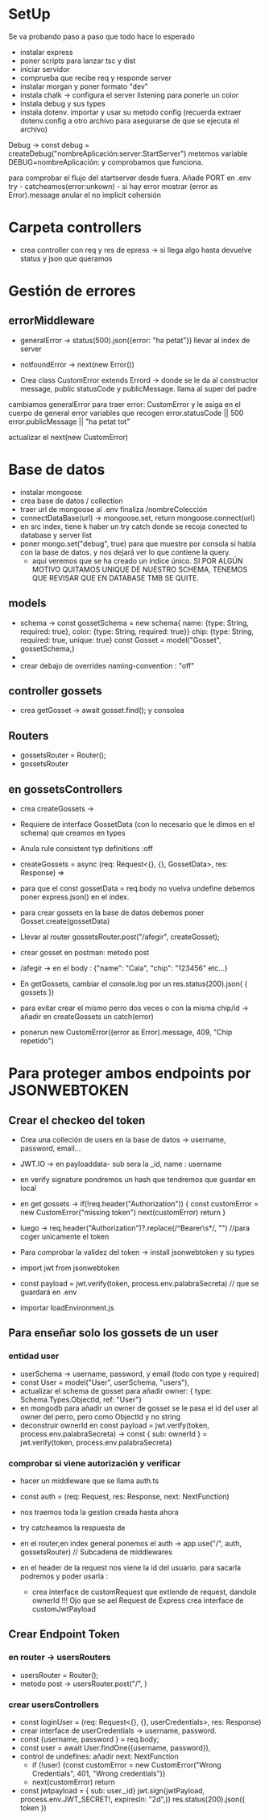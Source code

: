 # SetUp

Se va probando paso a paso que todo hace lo esperado

- instalar express
- poner scripts para lanzar tsc y dist
- iniciar servidor
- comprueba que recibe req y responde server
- instalar morgan y poner formato "dev"
- instala chalk -> configura el server listening para ponerle un color
- instala debug y sus types
- instala dotenv. importar y usar su metodo config (recuerda extraer dotenv.config a otro archivo para asegurarse de que se ejecuta el archivo)

Debug -> const debug = createDebug("nombreAplicación:server:StartServer")
metemos variable DEBUG=nombreAplicación:
y comprobamos que funciona.

para comprobar el flujo del startserver desde fuera.
Añade PORT en .env
try - catcheamos(error:unkown) - si hay error mostrar (error as Error).message
anular el no implicit cohersión

# Carpeta controllers

- crea controller con req y res de epress -> si llega algo hasta devuelve status y json que queramos

# Gestión de errores

## errorMiddleware

- generalError -> status(500).json({error: "ha petat"})
  llevar al index de server
- notfoundError -> next(new Error())

- Crea class CustomError extends Errord -> donde se le da al constructor message, public statusCode y publicMessage. llama al super del padre

cambiamos generalError para traer error: CustomError
y le asiga en el cuerpo de general error variables que recogen
error.statusCode || 500
error.publicMessage || "ha petat tot"

actualizar el next(new CustomError)

# Base de datos

- instalar mongoose
- crea base de datos / collection
- traer url de mongoose al .env finaliza /nombreColección
- connectDataBase(url) -> mongoose.set, return mongoose.connect(url)
- en src index, tiene k haber un try catch donde se recoja conected to database y server list
- poner mongo.set("debug", true) para que muestre por consola si habla con la base de datos. y nos dejará ver lo que contiene la query.
  - aqui veremos que se ha creado un indice único. SI POR ALGÚN MOTIVO QUITAMOS UNIQUE DE NUESTRO SCHEMA, TENEMOS QUE REVISAR QUE EN DATABASE TMB SE QUITE.

## models

- schema ->
  const gossetSchema = new schema{
  name: {type: String, required: true},
  color: {type: String, required: true}}
  chip: {type: String, required: true, unique: true}
  const Gosset = model("Gosset", gossetSchema,)
-
- crear debajo de overrides naming-convention : "off"

## controller gossets

- crea getGosset -> await gosset.find(); y consolea

## Routers

- gossetsRouter = Router();
- gossetsRouter

## en gossetsControllers

- crea createGossets ->
- Requiere de interface GossetData (con lo necesario que le dimos en el schema) que creamos en types
- Anula rule consistent typ definitions :off
- createGossets = async (req: Request<{}, {}, GossetData>, res: Response) =>
- para que el const gossetData = req.body no vuelva undefine debemos poner express.json() en el index.
- para crear gossets en la base de datos debemos poner Gosset.create(gossetData)
- Llevar al router gossetsRouter.post("/afegir", createGosset);

- crear gosset en postman: metodo post
- /afegir -> en el body : {"name": "Cala", "chip": "123456" etc...}
- En getGossets, cambiar el console.log por un res.status(200).json( { gossets })

- para evitar crear el mismo perro dos veces o con la misma chip/id -> añadir en createGossets un catch(error)
- ponerun new CustomError((error as Error).message, 409, "Chip repetido")

# Para proteger ambos endpoints por JSONWEBTOKEN

## Crear el checkeo del token

- Crea una colleción de users en la base de datos -> username, password, email...
- JWT.IO -> en payloaddata- sub sera la \_id, name : username
- en verify signature pondremos un hash que tendremos que guardar en local

- en get gossets -> if(!req.header("Authorization")) {
  const customError = new CustomError("missing token")
  next(customError)
  return
  }

- luego -> req.header("Authorization")?.replace(/^Bearer\s\*/, "") //para coger unicamente el token

- Para comprobar la validez del token -> install jsonwebtoken y su types
- import jwt from jsonwebtoken
- const payload = jwt.verify(token, process.env.palabraSecreta) // que se guardará en .env
- importar loadEnvironment.js

## Para enseñar solo los gossets de un user

### entidad user

- userSchema -> username, password, y email (todo con type y required)
- const User = model("User", userSchema, "users"),
- actualizar el schema de gosset para añadir owner:
  {
  type: Schema.Types.ObjectId,
  ref: "User"}
- en mongodb para añadir un owner de gosset se le pasa el id del user al owner del perro, pero como ObjectId y no string
- deconstruir ownerId en const payload = jwt.verify(token, process.env.palabraSecreta) -> const { sub: ownerId } = jwt.verify(token, process.env.palabraSecreta)

### comprobar si viene autorización y verificar

- hacer un middleware que se llama auth.ts
- const auth = (req: Request, res: Response, next: NextFunction)
- nos traemos toda la gestion creada hasta ahora
- try catcheamos la respuesta de
- en el router,en index general ponemos el auth -> app.use("/", auth, gossetsRouter) // Subcadena de middlewares

- en el header de la request nos viene la id del usuario. para sacarla podremos y poder usarla :
  - crea interface de customRequest que extiende de request, dandole ownerId !!! Ojo que se ael Request de Express
    crea interface de customJwtPayload

## Crear Endpoint Token

### en router -> usersRouters

- usersRouter = Router();
- metodo post -> usersRouter.post("/", )

### crear usersControllers

- const loginUser = (req: Request<{}, {}, userCredentials>, res: Response)
- crear interface de userCredentials -> username, password.
- const {username, password } = req.body;
- const user = await User.findOne({username, password}),
- control de undefines: añadir next: NextFunction
  - if (!user) {const customError = new CustomError("Wrong Credentials", 401, "Wrong credentials")}
  - next(customError) return
- const jwtpayload = { sub: user.\_id}
  jwt.sign(jwtPayload, process.env.JWT_SECRET!, expiresIn: "2d",))
  res.status(200).json({ token })
